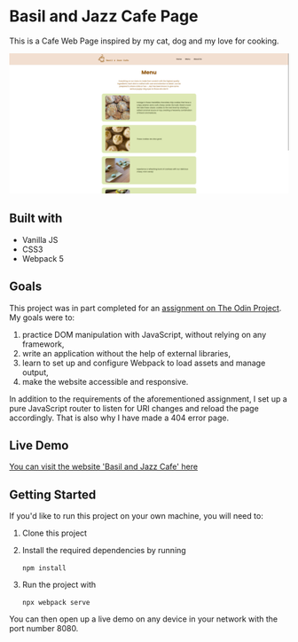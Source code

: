 # Basil and Jazz Cafe Page
This is a Cafe Web Page inspired by my cat, dog and my love for cooking.

![Screenshot of the website's menu page](./src/assets/screenshot.png)

## Built with
- Vanilla JS
- CSS3
- Webpack 5

## Goals
This project was in part completed for an [assignment on The Odin Project](https://www.theodinproject.com/lessons/node-path-javascript-restaurant-page). My goals were to:
1. practice DOM manipulation with JavaScript, without relying on any framework,
2. write an application without the help of external libraries,
3. learn to set up and configure Webpack to load assets and manage output,
4. make the website accessible and responsive.

In addition to the requirements of the aforementioned assignment, I set up a pure JavaScript router to listen for URI changes and reload the page accordingly. That is also why I have made a 404 error page.

## Live Demo
[You can visit the website 'Basil and Jazz Cafe' here](https://emilijamarija.github.io/cafe-page)

## Getting Started
If you'd like to run this project on your own machine, you will need to:
1. Clone this project
2. Install the required dependencies by running

    `npm install`

3. Run the project with 

    `npx webpack serve`

You can then open up a live demo on any device in your network with the port number 8080.